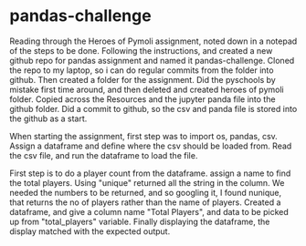 # pandas-challenge

Reading through the Heroes of Pymoli assignment, noted down in a notepad of the steps to be done.
Following the instructions, and created a new github repo for pandas assignment and named it pandas-challenge.
Cloned the repo to my laptop, so i can do regular commits from the folder into github.
Then created a folder for the assignment.  Did the pyschools by mistake first time around, and then deleted and created heroes of pymoli folder.
Copied across the Resources and the jupyter panda file into the github folder.
Did a commit to github, so the csv and panda file is stored into the github as a start.

When starting the assignment, first step was to import os, pandas, csv.
Assign a dataframe and define where the csv should be loaded from.
Read the csv file, and run the dataframe to load the file.

First step is to do a player count from the dataframe.
assign a name to find the total players. Using "unique" returned all the string in the column.
We needed the numbers to be returned, and so googling it, I found nunique, that returns the no of players rather than the name of players.
Created a dataframe, and give a column name "Total Players", and data to be picked up from "total_players" variable.
Finally displaying the dataframe, the display matched with the expected output.



